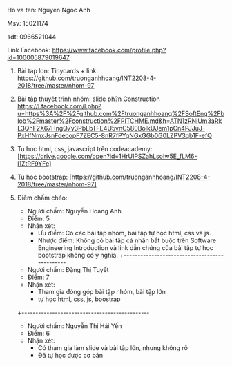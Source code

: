 Ho va ten: Nguyen Ngoc Anh

Msv: 15021174

sdt: 0966521044

Link Facebook: https://www.facebook.com/profile.php?id=100005879019647

1. Bài tap lon: Tinycards + link: https://github.com/truonganhhoang/INT2208-4-2018/tree/master/nhom-97

2. Bài tâp thuyêt trình nhóm: slide ph?n Construction https://l.facebook.com/l.php?u=https%3A%2F%2Fgithub.com%2Ftruonganhhoang%2FSoftEng%2Fblob%2Fmaster%2Fconstruction%2FPITCHME.md&h=ATN1zRNiUm3aRkL3QhF2X67HngQ7v3PbLbTFE4U5vnC580BoIkUJem1pCn4PJJuJ-PxHfNmxJsnFdecopF7ZEC5-8nR7fPYgNGxGGb0G0LZPV3qb1F-efQ

3. Tu hoc html, css, javascript trên codeacademy: [https://drive.google.com/open?id=1HrUIPSZahLsoIw5E_fLM6-l1ZtRF9YFe]

4. Tu hoc bootstrap: [https://github.com/truonganhhoang/INT2208-4-2018/tree/master/nhom-97]

5. Điểm chấm chéo: 
	+ Người chấm: Nguyễn Hoàng Anh
	+ Điểm: 5
	+ Nhận xét: 
		* Ưu điểm: Có các bài tập nhóm, bài tập tự học html, css và js.
		* Nhược điểm: Không có bài tập cá nhân bắt buộc trên Software Engineering Introduction và link dẫn chứng của bài tập tự học bootstrap không có ý nghĩa.
	+----------------------------------------------
	+ Người chấm: Đặng Thị Tuyết
	+ Điểm: 7
	+ Nhận xét: 
		* Tham gia đóng góp bài tập nhóm, bài tập lớn
		* tự học html, css, js, boostrap
		
	+----------------------------------------------
	+ Người chấm: Nguyễn Thị Hải Yến
	+ Điểm: 6
	+ Nhận xét: 
		* Có tham gia làm slide và bài tập lớn, nhưng không rõ
		* Đã tự học được cơ bản
